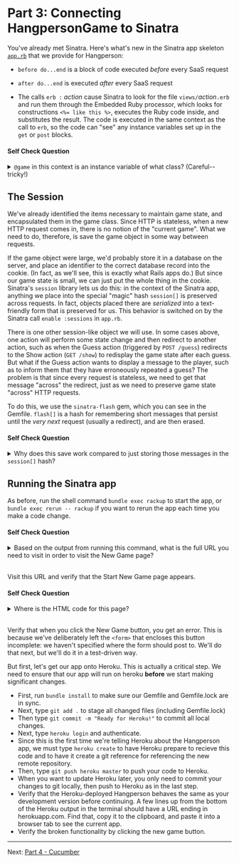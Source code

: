 
Part 3: Connecting HangpersonGame to Sinatra
============================================

You've already met Sinatra.  Here's what's new in the Sinatra app skeleton [`app.rb`](../app.rb) that we provide for Hangperson:

* `before do...end` is a block of code executed *before* every SaaS request

* `after do...end` is executed *after* every SaaS request

* The calls  `erb :` *action* cause Sinatra to look for the file `views/`*action*`.erb` and run them through the Embedded Ruby processor, which looks for constructions `<%= like this %>`, executes the Ruby code inside, and substitutes the result.  The code is executed in the same context as the call to `erb`, so the code can "see" any instance variables set up in the `get` or `post` blocks.

#### Self Check Question

<details>
  <summary><code>@game</code> in this context is an instance variable of what
class?  (Careful-- tricky!)</summary>
  <p><blockquote>It's an instance variable of the <code>HangpersonApp</code> class in the app.rb file.  Remember we are dealing with two Ruby classes here: the <code>HangpersonGame</code> class encapsulates the game logic itself (that is, the Model in model-view-controller), whereas <code>HangpersonApp</code> encapsulates the logic that lets us deliver the game as SaaS (you can roughly think of it as the Controller logic plus the ability to render the views via <code>erb</code>).</blockquote></p>
</details>

The Session
-----------

We've already identified the items necessary to maintain game state, and encapsulated them in the game class.  Since HTTP is stateless, when a new HTTP request comes in, there is no notion of the "current game".  What we need to do, therefore, is save the game object in some way between requests.

If the game object were large, we'd probably store it in a database on the server, and place an identifier to the correct database record into the cookie.  (In fact, as we'll see, this is exactly what Rails apps do.)  But since our game state is small, we can just put the whole thing in the cookie.  Sinatra's `session` library lets us do this: in the context of the Sinatra app, anything we place into the special "magic" hash `session[]` is preserved across requests.  In fact, objects placed there are *serialized* into a text-friendly form that is preserved for us.  This behavior is switched on by the Sinatra call `enable :sessions` in `app.rb`.

There is one other session-like object we will use.  In some cases above, one action will perform some state change and then redirect to another action, such as when the Guess action (triggered by `POST /guess`) redirects to the Show action (`GET /show`) to redisplay the game state after each guess.  But what if the Guess action wants to display a message to the player, such as to inform them that they have erroneously repeated a guess?  The problem is that since every request is stateless, we need to get that message "across" the redirect, just as we need to preserve game state "across" HTTP requests.

To do this, we use the `sinatra-flash` gem, which you can see in the Gemfile.  `flash[]` is a hash for remembering short messages that persist until the *very next* request (usually a redirect), and are then erased.

#### Self Check Question

<details>
  <summary>Why does this save work compared to just storing those
messages in the <code>session[]</code> hash?</summary>
  <p><blockquote>When we put something in <code>session[]</code> it stays there until we delete it.  The common case for a message that must survive a redirect is that it should only be shown once; <code>flash[]</code> includes the extra functionality of erasing the messages after the next request.</blockquote></p>
</details>

Running the Sinatra app
-----------------------

As before, run the shell command `bundle exec rackup` to start the app, or `bundle exec rerun -- rackup` if you want to rerun the app each time you make a code change.

#### Self Check Question

<details>
  <summary>Based on the output from running this command, what is the full URL you need to visit in order to visit the New Game page?</summary>
  <p><blockquote>The Ruby code <code>get '/new' do...</code> in <code>app.rb</code> renders the New Game page, so the full URL is in the form <code>http://localhost:9292/new</code></p>
</details>
<br />

Visit this URL and verify that the Start New Game page appears.

#### Self Check Question

<details>
  <summary>Where is the HTML code for this page?</summary>
  <p><blockquote>It's in <code>views/new.erb</code>, which is processed into HTML by the <code>erb :new</code> directive.</blockquote></p>
</details>
<br />

Verify that when you click the New Game button, you get an error.  This is because we've deliberately left the `<form>` that encloses this button incomplete: we haven't specified where the form should post to. We'll do that next, but we'll do it in a test-driven way.

But first, let's get our app onto Heroku.  This is actually a critical step.  We need to ensure that our app will run on heroku **before** we start making significant changes.

* First, run `bundle install` to make sure our Gemfile and Gemfile.lock are in sync.
* Next, type `git add .` to stage all changed files (including Gemfile.lock)
* Then type `git commit -m "Ready for Heroku!"` to commit all local changes.
* Next, type `heroku login` and authenticate.
* Since this is the first time we're telling Heroku about the Hangperson app, we must type `heroku create` to have Heroku prepare to recieve this code and to have it create a git reference for referencing the new remote repository.
* Then, type `git push heroku master` to push your code to Heroku.
* When you want to update Heroku later, you only need to commit your changes to git locally, then push to Heroku as in the last step.
* Verify that the Heroku-deployed Hangperson behaves the same as your development version before continuing. A few lines up from the bottom of the Heroku output in the terminal should have a URL ending in herokuapp.com. Find that, copy it to the clipboard, and paste it into a browser tab to see the current app.
* Verify the broken functionality by clicking the new game button.

-----

Next: [Part 4 - Cucumber](part_4_cucumber.md)
